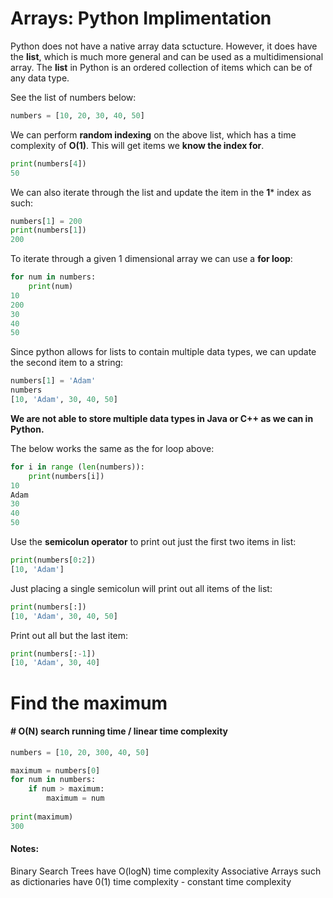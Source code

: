 # Arrays: Python Implimentation

Python does not have a native array data sctucture.
However, it does have the **list**, which is much more general and can be used as a multidimensional array.
The **list** in Python is an ordered collection of items which can be of any data type.

See the list of numbers below:
```Python
numbers = [10, 20, 30, 40, 50]
```
We can perform **random indexing** on the above list, which has a time complexity of **O(1)**. This will get items we **know the index for**.

```Python
print(numbers[4])
50
```

We can also iterate through the list and update the item in the **1*** index as such:
```Python
numbers[1] = 200
print(numbers[1])
200
```

To iterate through a given 1 dimensional array we can use a **for loop**:
```Python
for num in numbers:
    print(num)
10
200
30
40
50
```

Since python allows for lists to contain multiple data types, we can update the second item to a string:
```Python
numbers[1] = 'Adam'
numbers
[10, 'Adam', 30, 40, 50]
```

**We are not able to store multiple data types in Java or C++ as we can in Python.**

The below works the same as the for loop above:
```Python
for i in range (len(numbers)):
    print(numbers[i])
10
Adam
30
40
50
```

Use the **semicolun operator** to print out just the first two items in list:
```Python
print(numbers[0:2])
[10, 'Adam']
```

Just placing a single semicolun will print out all items of the list:
```Python
print(numbers[:])
[10, 'Adam', 30, 40, 50]
```

Print out all but the last item:
```Python
print(numbers[:-1])
[10, 'Adam', 30, 40]
```

# Find the maximum

#### # O(N) search running time / linear time complexity

```Python
numbers = [10, 20, 300, 40, 50]

maximum = numbers[0]
for num in numbers:
    if num > maximum:
        maximum = num
            
print(maximum)
300
```

#### Notes:

Binary Search Trees have O(logN) time complexity
Associative Arrays such as dictionaries have 0(1) time complexity - constant time complexity
